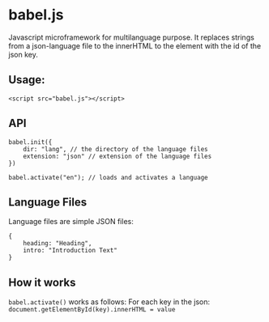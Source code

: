 babel.js
========

Javascript microframework for multilanguage purpose. It replaces strings from a json-language file
to the innerHTML to the element with the id of the json key.

Usage:
------


	<script src="babel.js"></script>


API
---


	babel.init({
		dir: "lang", // the directory of the language files
		extension: "json" // extension of the language files
	})

	babel.activate("en"); // loads and activates a language


Language Files
--------------

Language files are simple JSON files:

```
{
	heading: "Heading",
	intro: "Introduction Text"
}
```

How it works
------------

`babel.activate()` works as follows: For each key in the 
json: `document.getElementById(key).innerHTML = value`
